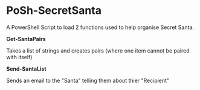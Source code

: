 # PoSh-SecretSanta
A PowerShell Script to load 2 functions used to help organise Secret Santa.

**Get-SantaPairs** 

Takes a list of strings and creates pairs (where one item cannot be paired with itself)

**Send-SantaList** 

Sends an email to the "Santa" telling them about thier "Recipient"
